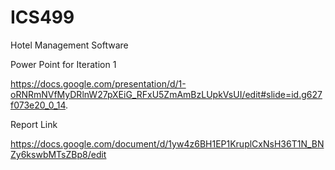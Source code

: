 # ICS499
Hotel Management Software


Power Point for Iteration 1

https://docs.google.com/presentation/d/1-oRNRmNVfMyDRlnW27pXEiG_RFxU5ZmAmBzLUpkVsUI/edit#slide=id.g627f073e20_0_14. 


Report Link

https://docs.google.com/document/d/1yw4z6BH1EP1KruplCxNsH36T1N_BNZy6kswbMTsZBp8/edit

